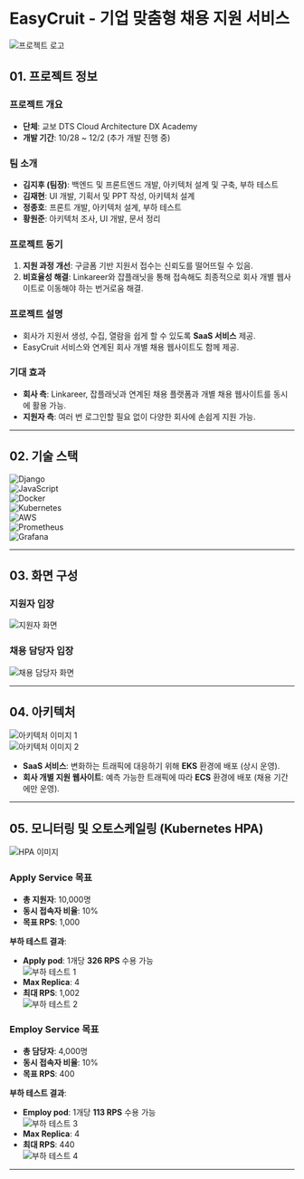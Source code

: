 # EasyCruit - 기업 맞춤형 채용 지원 서비스

![프로젝트 로고](https://github.com/user-attachments/assets/16eadf83-a8d4-464b-8fe0-fa03f0f96c6f)

## 01. 프로젝트 정보

### 프로젝트 개요  
- **단체**: 교보 DTS Cloud Architecture DX Academy  
- **개발 기간**: 10/28 ~ 12/2 (추가 개발 진행 중)  

### 팀 소개  
- **김지후 (팀장)**: 백엔드 및 프론트엔드 개발, 아키텍처 설계 및 구축, 부하 테스트  
- **김재현**: UI 개발, 기획서 및 PPT 작성, 아키텍처 설계  
- **정종호**: 프론트 개발, 아키텍처 설계, 부하 테스트  
- **황원준**: 아키텍처 조사, UI 개발, 문서 정리  

### 프로젝트 동기  
1. **지원 과정 개선**: 구글폼 기반 지원서 접수는 신뢰도를 떨어뜨릴 수 있음.  
2. **비효율성 해결**: Linkareer와 잡플래닛을 통해 접속해도 최종적으로 회사 개별 웹사이트로 이동해야 하는 번거로움 해결.  

### 프로젝트 설명  
- 회사가 지원서 생성, 수집, 열람을 쉽게 할 수 있도록 **SaaS 서비스** 제공.  
- EasyCruit 서비스와 연계된 회사 개별 채용 웹사이트도 함께 제공.  

### 기대 효과  
- **회사 측**: Linkareer, 잡플래닛과 연계된 채용 플랫폼과 개별 채용 웹사이트를 동시에 활용 가능.  
- **지원자 측**: 여러 번 로그인할 필요 없이 다양한 회사에 손쉽게 지원 가능.  

---

## 02. 기술 스택  

![Django](https://img.shields.io/badge/Django-092E20?style=for-the-badge&logo=django&logoColor=white)  
![JavaScript](https://img.shields.io/badge/JavaScript-323330?style=for-the-badge&logo=javascript&logoColor=F7DF1E)  
![Docker](https://img.shields.io/badge/Docker-2496ED?style=for-the-badge&logo=docker&logoColor=white)  
![Kubernetes](https://img.shields.io/badge/Kubernetes-326CE5?style=for-the-badge&logo=kubernetes&logoColor=white)  
![AWS](https://img.shields.io/badge/AWS-FF9900?style=for-the-badge&logo=amazon-aws&logoColor=white)  
![Prometheus](https://img.shields.io/badge/Prometheus-E6522C?style=for-the-badge&logo=prometheus&logoColor=white)  
![Grafana](https://img.shields.io/badge/Grafana-F46800?style=for-the-badge&logo=grafana&logoColor=white)  

---

## 03. 화면 구성  

### 지원자 입장  
![지원자 화면](https://github.com/user-attachments/assets/44667630-f143-42d7-9d45-4cbbc017935c)

### 채용 담당자 입장  
![채용 담당자 화면](https://github.com/user-attachments/assets/03580460-26af-4974-81e4-d974256374c2)

---

## 04. 아키텍처  

![아키텍처 이미지 1](https://github.com/user-attachments/assets/3ead5f9c-c9ff-43d3-8fd2-f9bbdff36873)  
![아키텍처 이미지 2](https://github.com/user-attachments/assets/d92c5624-77bd-4760-ae94-9df5475f434f)

- **SaaS 서비스**: 변화하는 트래픽에 대응하기 위해 **EKS** 환경에 배포 (상시 운영).  
- **회사 개별 지원 웹사이트**: 예측 가능한 트래픽에 따라 **ECS** 환경에 배포 (채용 기간에만 운영).  

---

## 05. 모니터링 및 오토스케일링 (Kubernetes HPA)  

![HPA 이미지](https://github.com/user-attachments/assets/bdd62012-5d2a-4d35-ae59-727089bde689)

### Apply Service 목표  
- **총 지원자**: 10,000명  
- **동시 접속자 비율**: 10%  
- **목표 RPS**: 1,000  

**부하 테스트 결과**:  
- **Apply pod**: 1개당 **326 RPS** 수용 가능  
  ![부하 테스트 1](https://github.com/user-attachments/assets/ce7ab3f9-8999-43a0-8dda-cca52efe5d9c)  
- **Max Replica**: 4  
- **최대 RPS**: 1,002  
  ![부하 테스트 2](https://github.com/user-attachments/assets/014964d5-3031-43ed-a28a-b19c488230e5)  

### Employ Service 목표  
- **총 담당자**: 4,000명  
- **동시 접속자 비율**: 10%  
- **목표 RPS**: 400  

**부하 테스트 결과**:  
- **Employ pod**: 1개당 **113 RPS** 수용 가능  
  ![부하 테스트 3](https://github.com/user-attachments/assets/180dc248-1373-4240-9c61-d30c4b537a6e)  
- **Max Replica**: 4  
- **최대 RPS**: 440  
  ![부하 테스트 4](https://github.com/user-attachments/assets/ceeabae1-576b-412e-ac08-da9f972d9d21)  

---
